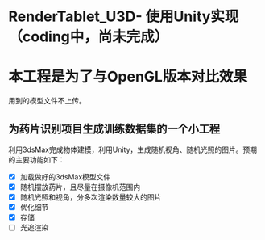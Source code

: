 # RenderTablet_U3D- 使用Unity实现（coding中，尚未完成）
# 本工程是为了与OpenGL版本对比效果
用到的模型文件不上传。

## 为药片识别项目生成训练数据集的一个小工程
利用3dsMax完成物体建模，利用Unity，生成随机视角、随机光照的图片。预期的主要功能如下：
- [x] 加载做好的3dsMax模型文件
- [x] 随机摆放药片，且尽量在摄像机范围内
- [x] 随机光照和视角，分多次渲染数量较大的图片
- [x] 优化细节
- [x] 存储
- [ ] 光追渲染
